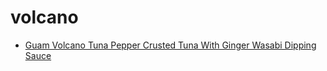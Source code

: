 # volcano

 * [Guam Volcano Tuna Pepper Crusted Tuna With Ginger Wasabi Dipping Sauce](index/g/guam-volcano-tuna-pepper-crusted-tuna-with-ginger-wasabi-dipping-sauce-359069.json)
